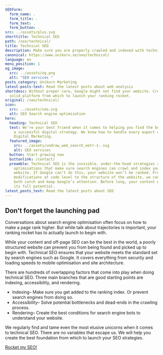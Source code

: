```yaml
---
SEOform:
  form_name: .
  form_title: .
  form_text: .
  form_button: .
src: ../assets/plus.svg
shorttitle: Technical SEO
path: /seo/technical/
title: Technical SEO
description: Make sure you are properly crawled and indexed with technical SEO.
canonical: https://www.unikorn.se/seo/technical/
language: en
menu_position: 1
og_image:
  src: ../assets/og.png
  alt: "SEO services "
posts_category: Unikorn Marketing
latest-posts-text: Read the latest posts about web analysis
shortdesc: Without proper care, Google might not find your website. Create a
  solid platform from which to launch your ranking rocket.
original: /seo/technical/
icon:
  src: ../assets/seo.svg
  alt: SEO Search engine optimization
hero:
  heading: Technical SEO
  text: We’re your best friend when it comes to helping you find the best path to
    a successful digital strategy. We know how to handle every aspect of your
    Digital Marketing.
  featured_image:
    src: ../assets/undraw_web_search_eetr-1-.svg
    alt: SEO services
  button: Start growing now
  buttonlink: /contact/
  preamble: Technical SEO is the invisible, under-the-hood strategies and
    optimisations that make sure search engines can crawl and index your
    website. If Google can’t do this, your website won’t be ranked. From
    modifications at code level to the structure of the website, we can help you
    both catch and keep Google’s attention. Before long, your content will reach
    its full potential.
latest_posts_text: Read the latest posts about SEO
---
```

## Don't forget the launching pad

Conversations about search engine optimisation often focus on how to make a page rank higher. But while talk about trajectories is important, your ranking rocket has to actually launch to begin with.

While your content and off-page SEO can be the best in the world, a poorly structured website can prevent you from being found and picked up to begin with. Technical SEO ensures that your website meets the standard set by search engines such as Google. It covers everything from security and loading speeds to mobile optimisation and site architecture.

There are hundreds of overlapping factors that come into play when doing technical SEO. Three main branches that are good starting points are indexing, accessibility, and rendering.

* Indexing– Make sure you get added to the ranking index. Or prevent search engines from doing so.
* Accessibility– Solve potential bottlenecks and dead-ends in the crawling process.
* Rendering– Create the best conditions for search engine bots to understand your website.

We regularly find and tame even the most elusive unicorns when it comes to technical SEO. There are no variables that escape us. We will help you create the best foundation from which to launch your SEO strategies.

[Rocket my SEO!](/contact/)